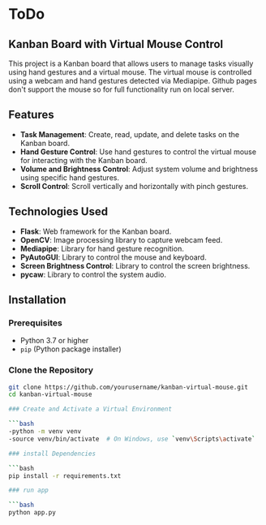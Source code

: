 # ToDo

## Kanban Board with Virtual Mouse Control

This project is a Kanban board that allows users to manage tasks visually using hand gestures and a virtual mouse. The virtual mouse is controlled using a webcam and hand gestures detected via Mediapipe. Github pages don't support the mouse so for full functionality run on local server.

## Features

- **Task Management**: Create, read, update, and delete tasks on the Kanban board.
- **Hand Gesture Control**: Use hand gestures to control the virtual mouse for interacting with the Kanban board.
- **Volume and Brightness Control**: Adjust system volume and brightness using specific hand gestures.
- **Scroll Control**: Scroll vertically and horizontally with pinch gestures.

## Technologies Used

- **Flask**: Web framework for the Kanban board.
- **OpenCV**: Image processing library to capture webcam feed.
- **Mediapipe**: Library for hand gesture recognition.
- **PyAutoGUI**: Library to control the mouse and keyboard.
- **Screen Brightness Control**: Library to control the screen brightness.
- **pycaw**: Library to control the system audio.

## Installation

### Prerequisites

- Python 3.7 or higher
- `pip` (Python package installer)

### Clone the Repository

```bash
git clone https://github.com/yourusername/kanban-virtual-mouse.git
cd kanban-virtual-mouse

### Create and Activate a Virtual Environment

```bash
-python -m venv venv
-source venv/bin/activate  # On Windows, use `venv\Scripts\activate`

### install Dependencies

```bash
pip install -r requirements.txt

### run app

```bash
python app.py

